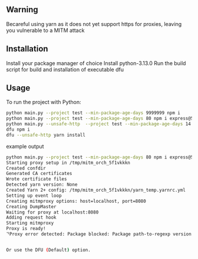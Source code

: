 ## Warning
Becareful using yarn as it does not yet support https for proxies, leaving you vulnerable to a MITM attack


## Installation
Install your package manager of choice
Install python-3.13.0
Run the build script for build and installation of executable dfu

## Usage

To run the project with Python:

```bash
python main.py --project test --min-package-age-days 9999999 npm i
python main.py --project test --min-package-age-days 80 npm i express@5.1.0
python main.py --unsafe-http  --project test --min-package-age-days 14 yarn install
dfu npm i
dfu --unsafe-http yarn install

```
example output
```bash
python main.py --project test --min-package-age-days 80 npm i express@5.1.0
Starting proxy setup in /tmp/mitm_orch_5f1vkkkn
Created confdir
Generated CA certificates
Wrote certificate files
Detected yarn version: None
Created Yarn 2+ config: /tmp/mitm_orch_5f1vkkkn/yarn_temp.yarnrc.yml
Setting up event loop
Creating mitmproxy options: host=localhost, port=8080
Creating DumpMaster
Waiting for proxy at localhost:8080
Adding request hook
Starting mitmproxy
Proxy is ready!
⠙Proxy error detected: Package blocked: Package path-to-regexp version 8.3.0 was modified less than 80 days ago.


Or use the DFU (Default) option.
```

